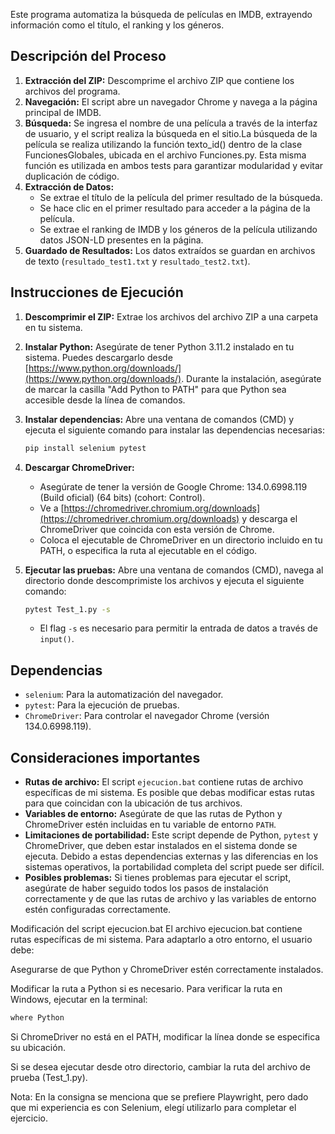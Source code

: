 Este programa automatiza la búsqueda de películas en IMDB, extrayendo información como el título, el ranking y los géneros.

## Descripción del Proceso

1.  **Extracción del ZIP:** Descomprime el archivo ZIP que contiene los archivos del programa.
2.  **Navegación:** El script abre un navegador Chrome y navega a la página principal de IMDB.
3.  **Búsqueda:** Se ingresa el nombre de una película a través de la interfaz de usuario, y el script realiza la búsqueda en el sitio.La búsqueda de la película se realiza utilizando la función texto_id() dentro de la clase FuncionesGlobales, ubicada en el archivo Funciones.py. Esta misma función es utilizada en ambos tests para garantizar modularidad y evitar duplicación de código.
4.  **Extracción de Datos:**
    * Se extrae el título de la película del primer resultado de la búsqueda.
    * Se hace clic en el primer resultado para acceder a la página de la película.
    * Se extrae el ranking de IMDB y los géneros de la película utilizando datos JSON-LD presentes en la página.
5.  **Guardado de Resultados:** Los datos extraídos se guardan en archivos de texto (`resultado_test1.txt` y `resultado_test2.txt`).

## Instrucciones de Ejecución

1.  **Descomprimir el ZIP:** Extrae los archivos del archivo ZIP a una carpeta en tu sistema.
2.  **Instalar Python:** Asegúrate de tener Python 3.11.2 instalado en tu sistema. Puedes descargarlo desde [https://www.python.org/downloads/](https://www.python.org/downloads/). Durante la instalación, asegúrate de marcar la casilla "Add Python to PATH" para que Python sea accesible desde la línea de comandos.
3.  **Instalar dependencias:** Abre una ventana de comandos (CMD) y ejecuta el siguiente comando para instalar las dependencias necesarias:

    ```bash
    pip install selenium pytest
    ```

4.  **Descargar ChromeDriver:**
    * Asegúrate de tener la versión de Google Chrome: 134.0.6998.119 (Build oficial) (64 bits) (cohort: Control).
    * Ve a [https://chromedriver.chromium.org/downloads](https://chromedriver.chromium.org/downloads) y descarga el ChromeDriver que coincida con esta versión de Chrome.
    * Coloca el ejecutable de ChromeDriver en un directorio incluido en tu PATH, o especifica la ruta al ejecutable en el código.
5.  **Ejecutar las pruebas:** Abre una ventana de comandos (CMD), navega al directorio donde descomprimiste los archivos y ejecuta el siguiente comando:

    ```bash
    pytest Test_1.py -s
    ```

    * El flag `-s` es necesario para permitir la entrada de datos a través de `input()`.

## Dependencias

* `selenium`: Para la automatización del navegador.
* `pytest`: Para la ejecución de pruebas.
* `ChromeDriver`: Para controlar el navegador Chrome (versión 134.0.6998.119).

## Consideraciones importantes

* **Rutas de archivo:** El script `ejecucion.bat` contiene rutas de archivo específicas de mi sistema. Es posible que debas modificar estas rutas para que coincidan con la ubicación de tus archivos.
* **Variables de entorno:** Asegúrate de que las rutas de Python y ChromeDriver estén incluidas en tu variable de entorno `PATH`.
* **Limitaciones de portabilidad:** Este script depende de Python, `pytest` y ChromeDriver, que deben estar instalados en el sistema donde se ejecuta. Debido a estas dependencias externas y las diferencias en los sistemas operativos, la portabilidad completa del script puede ser difícil.
* **Posibles problemas:** Si tienes problemas para ejecutar el script, asegúrate de haber seguido todos los pasos de instalación correctamente y de que las rutas de archivo y las variables de entorno estén configuradas correctamente.

Modificación del script ejecucion.bat
El archivo ejecucion.bat contiene rutas específicas de mi sistema. Para adaptarlo a otro entorno, el usuario debe:

Asegurarse de que Python y ChromeDriver estén correctamente instalados.

Modificar la ruta a Python si es necesario. Para verificar la ruta en Windows, ejecutar en la terminal:

```bash
where Python
```
Si ChromeDriver no está en el PATH, modificar la línea donde se especifica su ubicación.

Si se desea ejecutar desde otro directorio, cambiar la ruta del archivo de prueba (Test_1.py).

Nota: En la consigna se menciona que se prefiere Playwright, pero dado que mi experiencia es con Selenium, elegí utilizarlo para completar el ejercicio.
